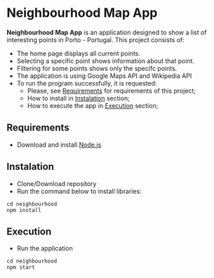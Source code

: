 # Neighbourhood Map App

**Neighbourhood Map App** is an application designed to show a list of interesting points in Porto - Portugal. This project consists of:
* The home page displays all current points.
* Selecting a specific point shows information about that point.
* Filtering for some points shows only the specifc points.
* The application is using Google Maps API and Wikipedia API
* To run the program successfully, it is requested:
    * Please, see [Requirements](#requirements) for requirements of this project;
    * How to install in [Instalation](#Instalation) section;
    * How to execute the app in [Execution](#execution) section;

## Requirements

* Download and install [Node.js](https://nodejs.org/en/)

## Instalation

* Clone/Download repository
* Run the command below to install libraries:
```
cd neighbourhood
npm install
```

## Execution

* Run the application
```
cd neighbourhood
npm start
```
